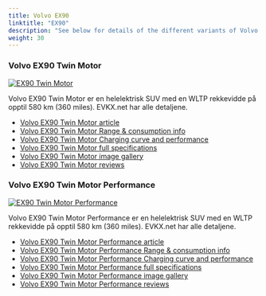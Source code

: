 ```yaml
---
title: Volvo EX90
linktitle: "EX90"
description: "See below for details of the different variants of Volvo EX90"
weight: 30
---
```

### Volvo EX90 Twin Motor

<a href="ex90_twin_motor/"><img src="https://media.evkx.net/multimedia/models/volvo/ex90/ex90_twin_motor/main_1_st.jpg" class="img-fluid" alt="EX90 Twin Motor" ></a>

Volvo EX90 Twin Motor er en helelektrisk SUV med en WLTP rekkevidde på opptil 580 km (360 miles). EVKX.net har alle detaljene. 

- [Volvo EX90 Twin Motor article](ex90_twin_motor/)
- [Volvo EX90 Twin Motor Range & consumption info](ex90_twin_motor/rangeandconsumption)
- [Volvo EX90 Twin Motor Charging curve and performance](ex90_twin_motor/chargingcurve)
- [Volvo EX90 Twin Motor full specifications](ex90_twin_motor/specifications)
- [Volvo EX90 Twin Motor image gallery](ex90_twin_motor/gallery)
- [Volvo EX90 Twin Motor reviews](ex90_twin_motor/reviews)

### Volvo EX90 Twin Motor Performance

<a href="ex90_twin_motor_performance/"><img src="https://media.evkx.net/multimedia/models/volvo/ex90/ex90_twin_motor_performance/main_1_st.jpg" class="img-fluid" alt="EX90 Twin Motor Performance" ></a>

Volvo EX90 Twin Motor Performance er en helelektrisk SUV med en WLTP rekkevidde på opptil 580 km (360 miles). EVKX.net har alle detaljene. 

- [Volvo EX90 Twin Motor Performance article](ex90_twin_motor_performance/)
- [Volvo EX90 Twin Motor Performance Range & consumption info](ex90_twin_motor_performance/rangeandconsumption)
- [Volvo EX90 Twin Motor Performance Charging curve and performance](ex90_twin_motor_performance/chargingcurve)
- [Volvo EX90 Twin Motor Performance full specifications](ex90_twin_motor_performance/specifications)
- [Volvo EX90 Twin Motor Performance image gallery](ex90_twin_motor_performance/gallery)
- [Volvo EX90 Twin Motor Performance reviews](ex90_twin_motor_performance/reviews)

